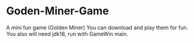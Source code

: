 # Goden-Miner-Game
A mini fun game (Golden Miner)
You can download and play them for fun.
You also will need jdk18, run with GameWin main.
